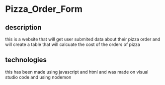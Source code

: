 # Pizza_Order_Form

## description
this is a website that will get user submited data about their pizza order and will create a table that will calcuate the cost of the orders of pizza

## technologies
this has been made using javascript and html and was made on visual studio code and using nodemon
